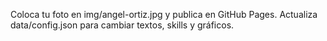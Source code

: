 Coloca tu foto en img/angel-ortiz.jpg y publica en GitHub Pages. Actualiza data/config.json para cambiar textos, skills y gráficos.